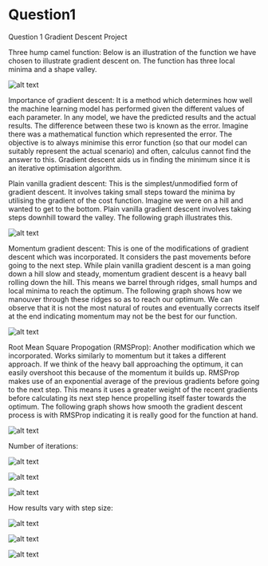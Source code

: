 # Question1
Question 1 Gradient Descent Project

Three hump camel function: Below is an illustration of the function we have chosen to illustrate gradient descent on. The function has three local minima and a shape valley. 

![alt text](https://github.com/AML2019Group6/Question1/blob/master/Three%20Hump%20Camel%20Function%20graph.png?raw=true)

Importance of gradient descent: It is a method which determines how well the machine learning model has performed given the different values of each parameter. In any model, we have the predicted results and the actual results. The difference between these two is known as the error. Imagine there was a mathematical function which represented the error. The objective is to always minimise this error function (so that our model can suitably represent the actual scenario) and often, calculus cannot find the answer to this. Gradient descent aids us in finding the minimum since it is an iterative optimisation algorithm.

Plain vanilla gradient descent: This is the simplest/unmodified form of gradient descent. It involves taking small steps toward the minima by utilising the gradient of the cost function. Imagine we were on a hill and wanted to get to the bottom. Plain vanilla gradient descent involves taking steps downhill toward the valley. The following graph illustrates this.

![alt text](https://github.com/AML2019Group6/Question1/blob/master/Plain_vanilla_gradient_descent_loss_function.png?raw=true)

Momentum gradient descent: This is one of the modifications of gradient descent which was incorporated. It considers the past movements before going to the next step. While plain vanilla gradient descent is a man going down a hill slow and steady, momentum gradient descent is a heavy ball rolling down the hill. This means we barrel through ridges, small humps and local minima to reach the optimum. The following graph shows how we manouver through these ridges so as to reach our optimum. We can observe that it is not the most natural of routes and eventually corrects itself at the end indicating momentum may not be the best for our function.

![alt text](https://github.com/AML2019Group6/Question1/blob/master/momentum_Gradient_descent_lossfunction.png?raw=true)

Root Mean Square Propogation (RMSProp): Another modification which we incorporated. Works similarly to momentum but it takes a different approach. If we think of the heavy ball approaching the optimum, it can easily overshoot this because of the momentum it builds up. RMSProp makes use of an exponential average of the previous gradients before going to the next step. This means it uses a greater weight of the recent gradients before calculating its next step hence propelling itself faster towards the optimum. The following graph shows how smooth the gradient descent process is with RMSProp indicating it is really good for the function at hand.

![alt text](https://github.com/AML2019Group6/Question1/blob/master/rmsprop_Gradient_descent_lossfunction.png?raw=true)

Number of iterations:

![alt text](https://github.com/AML2019Group6/Question1/blob/master/Plain_vanilla_lossfunction_vs_numiter.png?raw=true)

![alt text](https://github.com/AML2019Group6/Question1/blob/master/momentum_lossfunction_vs_numiter.png?raw=true)

![alt text](https://github.com/AML2019Group6/Question1/blob/master/rmsprop_lossfunction_vs_numiter.png?raw=true)

How results vary with step size:

![alt text](https://github.com/AML2019Group6/Question1/blob/master/Plain_vanilla_lossfunction_vs_stepsize.png?raw=true)

![alt text](https://github.com/AML2019Group6/Question1/blob/master/momentum_lossfunction_vs_stepsize.png?raw=true)

![alt text](https://github.com/AML2019Group6/Question1/blob/master/rmsprop_lossfunction_vs_stepsize.png?raw=true)



